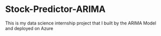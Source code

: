 # Stock-Predictor-ARIMA
This is my data science internship project that I built by the ARIMA Model and deployed on Azure
